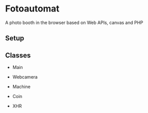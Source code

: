 # Fotoautomat
A photo booth in the browser based on Web APIs, canvas and PHP

## Setup


## Classes
- Main
- Webcamera

- Machine
- Coin
- XHR
